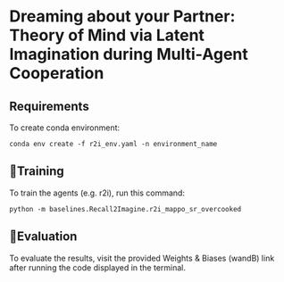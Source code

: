 # Dreaming about your Partner: Theory of Mind via Latent Imagination during Multi-Agent Cooperation


## Requirements

To create conda environment:

```setup
conda env create -f r2i_env.yaml -n environment_name
```

## 🚀Training

To train the agents (e.g. r2i), run this command:

```train
python -m baselines.Recall2Imagine.r2i_mappo_sr_overcooked
```

## 🔎Evaluation

To evaluate the results, visit the provided Weights & Biases (wandB) link after running the code displayed in the terminal.
